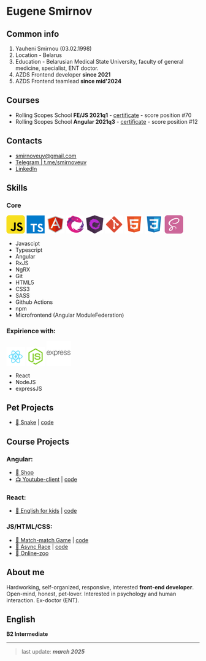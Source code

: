 # Eugene Smirnov
## Common info

1. Yauheni Smirnou (03.02.1998)
2. Location - Belarus
3. Education - Belarusian Medical State University, faculty of general medicine, specialist, ENT doctor.
4. AZDS Frontend developer **since 2021**
5. AZDS Frontend teamlead **since mid'2024**

## Courses

- Rolling Scopes School **FE/JS 2021q1** - [certificate](https://app.rs.school/certificate/lzvcxj6w) - score position #70
- Rolling Scopes School **Angular 2021q3** - [certificate](https://app.rs.school/certificate/eyttcgz3) - score position #12

## Contacts

- smirnoveuv@gmail.com
- [Telegram | t.me/smirnoveuv](https://t.me/SmirnovEuV)
- [LinkedIn](https://www.linkedin.com/in/eugene-smirnov-35363120b/)

## Skills
### Core
![Javascipt](./icons/js.png)
![Typescript](./icons/ts.png)
![Angular](./icons/angular.png)
![RxJS](./icons/rxjs.png)
![NgRX](./icons/ngrx.png)
![Git](./icons/git.png)
![HTML5](./icons/html.png)
![CSS3](./icons/css.png)
![SASS](./icons/sass.png)

- Javascipt
- Typescript
- Angular
- RxJS
- NgRX
- Git
- HTML5
- CSS3
- SASS
- Github Actions
- npm
- Microfrontend (Angular ModuleFederation)

### Expirience with:

![React](./icons/react.png)
![NodeJS](./icons/node.png)
![expressJS](./icons/express.png)

- React
- NodeJS
- expressJS

## Pet Projects

- [🐍 Snake](https://eugene-smirnov.github.io/snake/) | [code](https://github.com/Eugene-Smirnov/snake/)

## Course Projects
### Angular:

- [🛒 Shop](https://github.com/Eugene-Smirnov/angular-shop/pull/1)
- [📺 Youtube-client](https://eugene-smirnov-youtube-client.netlify.app/) | [code](https://github.com/Eugene-Smirnov/youtube-client/tree/ngrx)

### React:

- [📕 English for kids](https://eugene-smirnov-english-for-kids.netlify.app/) | [code](https://github.com/Eugene-Smirnov/RSS-JS-FE-2021q1/tree/english-for-kids-admin)

### JS/HTML/CSS:

- [🎴 Match-match Game](https://eugene-smirnov-match-match.netlify.app/) | [code](https://github.com/Eugene-Smirnov/RSS-JS-FE-2021q1/tree/match-match)
- [🚗 Async Race](https://eugene-smirnov-async-race.netlify.app/) | [code](https://github.com/Eugene-Smirnov/RSS-JS-FE-2021q1/tree/async-race)
- [🐼 Online-zoo](https://rolling-scopes-school.github.io/eugene-smirnov-JSFE2021Q1/online-zoo/pages/landing/)

## About me

Hardworking, self-organized, responsive, interested **front-end developer**. Open-mind, honest, pet-lover. Interested in psychology and human interaction. Ex-doctor (ENT). 

## English

**B2 Intermediate**

---

> last update: **_march 2025_**
